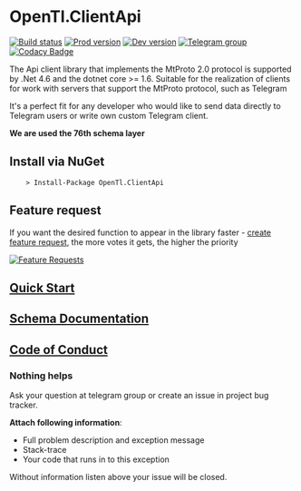 # OpenTl.ClientApi

[![Build status](https://ci.appveyor.com/api/projects/status/nh3ek3735uqscqhx/branch/master?svg=true)](https://ci.appveyor.com/project/vik_borisov/opentl-clientapi/branch/master)
[![Prod version](https://img.shields.io/nuget/v/OpenTl.ClientApi.svg?style=flat&colorB=brightgreen&label=prod%20version)](https://www.nuget.org/packages/OpenTl.ClientApi/)
[![Dev version](https://img.shields.io/myget/opentl/v/OpenTl.ClientApi.svg?style=flat&label=dev%20version)](https://www.myget.org/feed/opentl/package/nuget/OpenTl.ClientApi)
[![Telegram group](https://img.shields.io/badge/TELEGRAM-GROUP-green.svg)](https://t.me/joinchat/D1EEGBGwdrHcoNbzXALYPg)
[![Codacy Badge](https://api.codacy.com/project/badge/Grade/cb64069dc0f247829dc01d3e8bb87999)](https://www.codacy.com/app/OpenTl/OpenTl.ClientApi?utm_source=github.com&amp;utm_medium=referral&amp;utm_content=OpenTl/OpenTl.ClientApi&amp;utm_campaign=Badge_Grade)

The Api client library that implements the MtProto 2.0 protocol is supported by .Net 4.6 and the dotnet core >= 1.6.
Suitable for the realization of clients for work with servers that support the MtProto protocol, such as Telegram

It's a perfect fit for any developer who would like to send data directly to Telegram users or write own custom Telegram client.

**We are used the 76th schema layer**

## Install via NuGet

```
	> Install-Package OpenTl.ClientApi
```

## Feature request

If you want the desired function to appear in the library faster - [create feature request](http://feathub.com/OpenTl/OpenTl.ClientApi), the more votes it gets, the higher the priority

[![Feature Requests](http://feathub.com/OpenTl/OpenTl.ClientApi?format=svg)](http://feathub.com/OpenTl/OpenTl.ClientApi)

## [Quick Start](https://github.com/OpenTl/OpenTl.ClientApi/wiki/Quick-Start)

## [Schema Documentation](https://opentl.github.io/OpenTl.Schema/api/)

## [Code of Conduct](https://github.com/OpenTl/OpenTl.ClientApi/blob/master/CODE_OF_CONDUCT.md)

### Nothing helps

Ask your question at telegram group or create an issue in project bug tracker.

**Attach following information**:

* Full problem description and exception message
* Stack-trace
* Your code that runs in to this exception

Without information listen above your issue will be closed.
